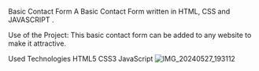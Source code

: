 Basic Contact Form
A Basic Contact Form written in HTML, CSS and JAVASCRIPT .

Use of the Project:
This basic contact form can be added to any website to make it attractive.

Used Technologies
HTML5
CSS3
JavaScript
![IMG_20240527_193112](https://github.com/chepurisaisanthosh/basic-contact-form/assets/162600597/55f0afb5-19e1-4e9a-bc6f-6b68b1d96160)
